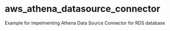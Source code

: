 # aws_athena_datasource_connector
Example for impelmenting Athena Data Source Connector for RDS database
